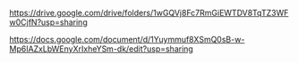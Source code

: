 https://drive.google.com/drive/folders/1wGQVj8Fc7RmGiEWTDV8TqTZ3WFw0CjfN?usp=sharing

https://docs.google.com/document/d/1Yuymmuf8XSmQ0sB-w-Mp6IAZxLbWEnyXrIxheYSm-dk/edit?usp=sharing
